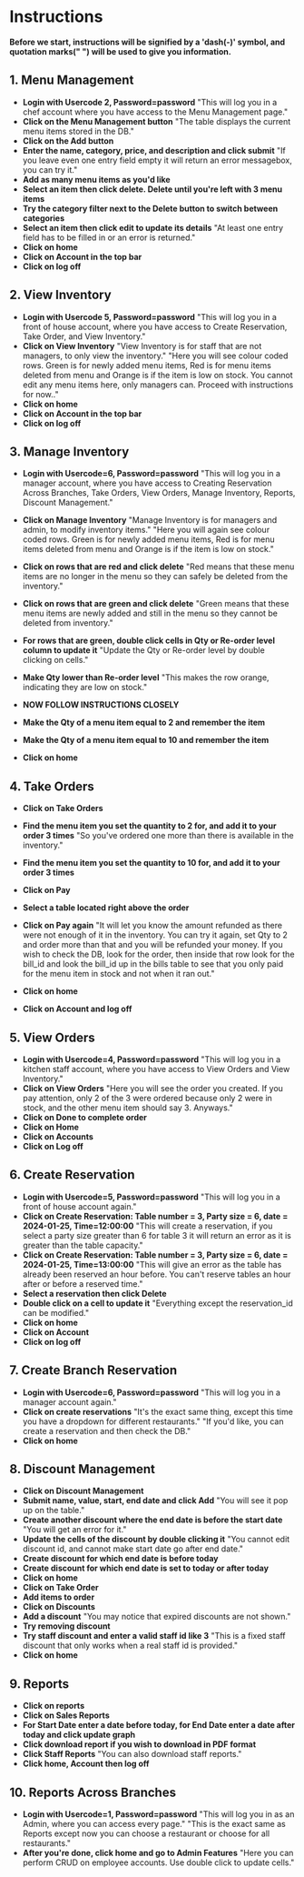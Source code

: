 # Instructions

**Before we start, instructions will be signified by a 'dash(-)' symbol, and quotation marks(" ") will be used to give you information.**



## 1. Menu Management
- **Login with Usercode 2, Password=password**
  "This will log you in a chef account where you have access to the Menu Management page."
- **Click on the Menu Management button**
  "The table displays the current menu items stored in the DB."
- **Click on the Add button**
- **Enter the name, category, price, and description and click submit**
  "If you leave even one entry field empty it will return an error messagebox, you can try it."
- **Add as many menu items as you'd like**
- **Select an item then click delete. Delete until you're left with 3 menu items**
- **Try the category filter next to the Delete button to switch between categories**
- **Select an item then click edit to update its details**
  "At least one entry field has to be filled in or an error is returned."
- **Click on home**
- **Click on Account in the top bar**
- **Click on log off**

## 2. View Inventory
- **Login with Usercode 5, Password=password**
  "This will log you in a front of house account, where you have access to Create Reservation, Take Order, and View Inventory."
- **Click on View Inventory**
  "View Inventory is for staff that are not managers, to only view the inventory."
  "Here you will see colour coded rows. Green is for newly added menu items, Red is for menu items deleted from menu and Orange is if the item is low on stock. You cannot edit any menu items here, only managers can. Proceed with instructions for now.."
- **Click on home**
- **Click on Account in the top bar**
- **Click on log off**

## 3. Manage Inventory
- **Login with Usercode=6, Password=password**
  "This will log you in a manager account, where you have access to Creating Reservation Across Branches, Take Orders, View Orders, Manage Inventory, Reports, Discount Management."
- **Click on Manage Inventory**
  "Manage Inventory is for managers and admin, to modify inventory items."
  "Here you will again see colour coded rows. Green is for newly added menu items, Red is for menu items deleted from menu and Orange is if the item is low on stock."
- **Click on rows that are red and click delete**
  "Red means that these menu items are no longer in the menu so they can safely be deleted from the inventory."
- **Click on rows that are green and click delete**
  "Green means that these menu items are newly added and still in the menu so they cannot be deleted from inventory."
- **For rows that are green, double click cells in Qty or Re-order level column to update it**
  "Update the Qty or Re-order level by double clicking on cells."
- **Make Qty lower than Re-order level**
  "This makes the row orange, indicating they are low on stock."

- **NOW FOLLOW INSTRUCTIONS CLOSELY**
- **Make the Qty of a menu item equal to 2 and remember the item**
- **Make the Qty of a menu item equal to 10 and remember the item**
- **Click on home**

## 4. Take Orders
- **Click on Take Orders**
- **Find the menu item you set the quantity to 2 for, and add it to your order 3 times**
  "So you've ordered one more than there is available in the inventory."
- **Find the menu item you set the quantity to 10 for, and add it to your order 3 times**
- **Click on Pay**
- **Select a table located right above the order**
- **Click on Pay again**
  "It will let you know the amount refunded as there were not enough of it in the inventory. You can try it again, set Qty to 2 and order more than that and you will be refunded your money. If you wish to check the DB, look for the order, then inside that row look for the bill_id and look the bill_id up in the bills table to see that you only paid for the menu item in stock and not when it ran out."

- **Click on home**
- **Click on Account and log off**

## 5. View Orders
- **Login with Usercode=4, Password=password**
  "This will log you in a kitchen staff account, where you have access to View Orders and View Inventory."
- **Click on View Orders**
  "Here you will see the order you created. If you pay attention, only 2 of the 3 were ordered because only 2 were in stock, and the other menu item should say 3. Anyways."
- **Click on Done to complete order**
- **Click on Home**
- **Click on Accounts**
- **Click on Log off**

## 6. Create Reservation
- **Login with Usercode=5, Password=password**
  "This will log you in a front of house account again."
- **Click on Create Reservation: Table number = 3, Party size = 6, date = 2024-01-25, Time=12:00:00**
  "This will create a reservation, if you select a party size greater than 6 for table 3 it will return an error as it is greater than the table capacity."
- **Click on Create Reservation: Table number = 3, Party size = 6, date = 2024-01-25, Time=13:00:00**
  "This will give an error as the table has already been reserved an hour before. You can't reserve tables an hour after or before a reserved time."
- **Select a reservation then click Delete**
- **Double click on a cell to update it**
  "Everything except the reservation_id can be modified."
- **Click on home**
- **Click on Account**
- **Click on log off**

## 7. Create Branch Reservation
- **Login with Usercode=6, Password=password**
  "This will log you in a manager account again."
- **Click on create reservations**
  "It's the exact same thing, except this time you have a dropdown for different restaurants."
  "If you'd like, you can create a reservation and then check the DB."
- **Click on home**

## 8. Discount Management
- **Click on Discount Management**
- **Submit name, value, start, end date and click Add**
  "You will see it pop up on the table."
- **Create another discount where the end date is before the start date**
  "You will get an error for it."
- **Update the cells of the discount by double clicking it**
  "You cannot edit discount id, and cannot make start date go after end date."
- **Create discount for which end date is before today**
- **Create discount for which end date is set to today or after today**
- **Click on home**
- **Click on Take Order**
- **Add items to order**
- **Click on Discounts**
- **Add a discount**
  "You may notice that expired discounts are not shown."
- **Try removing discount**
- **Try staff discount and enter a valid staff id like 3**
  "This is a fixed staff discount that only works when a real staff id is provided."
- **Click on home**

## 9. Reports
- **Click on reports**
- **Click on Sales Reports**
- **For Start Date enter a date before today, for End Date enter a date after today and click update graph**
- **Click download report if you wish to download in PDF format**
- **Click Staff Reports**
  "You can also download staff reports."
- **Click home, Account then log off**

## 10. Reports Across Branches
- **Login with Usercode=1, Password=password**
  "This will log you in as an Admin, where you can access every page."
  "This is the exact same as Reports except now you can choose a restaurant or choose for all restaurants."
- **After you're done, click home and go to Admin Features**
  "Here you can perform CRUD on employee accounts. Use double click to update cells."

